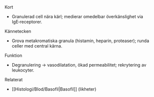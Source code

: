 Kort
- Granulerad cell nära kärl; medierar omedelbar överkänslighet via IgE‑receptorer.

Kännetecken
- Grova metakromatiska granula (histamin, heparin, proteaser); runda celler med central kärna.

Funktion
- Degranulering → vasodilatation, ökad permeabilitet; rekrytering av leukocyter.

Relaterat
- [[Histologi/Blod/Basofil|Basofil]] (likheter)


